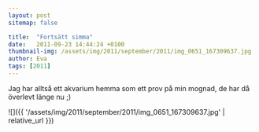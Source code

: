 ```yaml
---
layout: post
sitemap: false

title:  "Fortsätt simma"
date:   2011-09-23 14:44:24 +0100
thumbnail-img: /assets/img/2011/september/2011/img_0651_167309637.jpg
author: Eva
tags: [2011]
---
```


Jag har alltså ett akvarium hemma som ett prov på min mognad, de har då överlevt länge nu ;)

![]({{ '/assets/img/2011/september/2011/img_0651_167309637.jpg'  | relative_url }})

